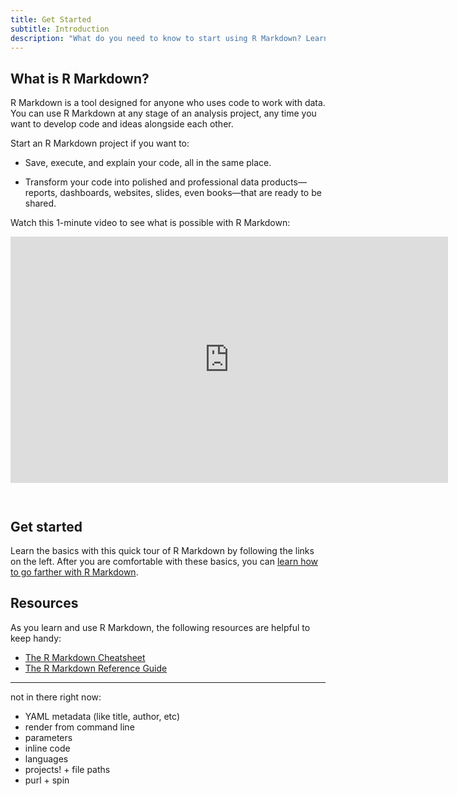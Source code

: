 ```yaml
---
title: Get Started
subtitle: Introduction
description: "What do you need to know to start using R Markdown? Learn what you need in this quick tour."
---
```


## What is R Markdown?

R Markdown is a tool designed for anyone who uses code to work with data. You can use R Markdown at any stage of an analysis project, any time you want to develop code and ideas alongside each other. 

Start an R Markdown project if you want to:

* Save, execute, and explain your code, all in the same place. 

* Transform your code into polished and professional data products&mdash;reports, dashboards, websites, slides, even books&mdash;that are ready to be shared.

Watch this 1-minute video to see what is possible with R Markdown:

<iframe src="https://player.vimeo.com/video/178485416" width="700" height="394" frameborder="0" style="margin-bottom: 2em;" webkitallowfullscreen mozallowfullscreen allowfullscreen></iframe>

## Get started

Learn the basics with this quick tour of R Markdown by following the links on the left. After you are comfortable with these basics, you can [learn how to go farther with R Markdown](/learn/).

## Resources

As you learn and use R Markdown, the following resources are helpful to keep handy:

* [The R Markdown Cheatsheet](https://www.rstudio.com/wp-content/uploads/2016/03/rmarkdown-cheatsheet-2.0.pdf)
* [The R Markdown Reference Guide](https://www.rstudio.com/wp-content/uploads/2015/03/rmarkdown-reference.pdf)

---

not in there right now:

+ YAML metadata (like title, author, etc)
+ render from command line
+ parameters
+ inline code
+ languages
+ projects! + file paths
+ purl + spin